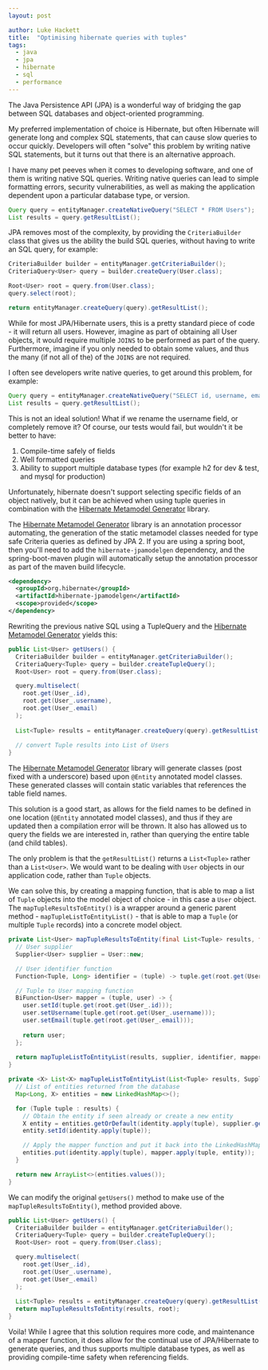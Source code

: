 ```yaml
---
layout: post

author: Luke Hackett
title:  "Optimising hibernate queries with tuples"
tags:
  - java
  - jpa
  - hibernate
  - sql
  - performance
---
```


The Java Persistence API (JPA) is a wonderful way of bridging the gap between SQL databases and object-oriented programming. 

My preferred implementation of choice is Hibernate, but often Hibernate will generate long and complex SQL statements, that can cause slow queries to occur quickly. Developers will often "solve" this problem by writing native SQL statements, but it turns out that there is an alternative approach.

<!--excerpt-->

I have many pet peeves when it comes to developing software, and one of them is writing native SQL queries. Writing native queries can lead to simple formatting errors, security vulnerabilities, as well as making the application dependent upon a particular database type, or version.

```java
Query query = entityManager.createNativeQuery("SELECT * FROM Users");
List results = query.getResultList();
```

JPA removes most of the complexity, by providing the `CriteriaBuilder` class that gives us the ability the build SQL queries, without having to write an SQL query, for example:

```java
CriteriaBuilder builder = entityManager.getCriteriaBuilder();
CriteriaQuery<User> query = builder.createQuery(User.class);

Root<User> root = query.from(User.class);
query.select(root);

return entityManager.createQuery(query).getResultList();
```

While for most JPA/Hibernate users, this is a pretty standard piece of code - it will return all users. However, imagine as part of obtaining all User objects, it would require multiple `JOINS` to be performed as part of the query. Furthermore, imagine if you only needed to obtain some values, and thus the many (if not all of the) of the `JOINS` are not required. 

I often see developers write native queries, to get around this problem, for example:

```java
Query query = entityManager.createNativeQuery("SELECT id, username, email FROM Users");
List results = query.getResultList();
```

This is not an ideal solution! What if we rename the username field, or completely remove it? Of course, our tests would fail, but wouldn't it be better to have:

1. Compile-time safely of fields
2. Well formatted queries
3. Ability to support multiple database types (for example h2 for dev & test, and mysql for production)

Unfortunately, hibernate doesn't support selecting specific fields of an object natively, but it can be achieved when using tuple queries in combination with the [Hibernate Metamodel Generator](https://hibernate.org/orm/tooling/) library.

The [Hibernate Metamodel Generator](https://hibernate.org/orm/tooling/) library is an annotation processor automating, the generation of the static metamodel classes needed for type safe Criteria queries as defined by JPA 2. If you are using a spring boot, then you'll need to add the `hibernate-jpamodelgen` dependency, and the spring-boot-maven plugin will automatically setup the annotation processor as part of the maven build lifecycle.


```xml
<dependency>
  <groupId>org.hibernate</groupId>
  <artifactId>hibernate-jpamodelgen</artifactId>
  <scope>provided</scope>
</dependency>
```

Rewriting the previous native SQL using a TupleQuery and the [Hibernate Metamodel Generator](https://hibernate.org/orm/tooling/) yields this:

```java
public List<User> getUsers() {
  CriteriaBuilder builder = entityManager.getCriteriaBuilder();
  CriteriaQuery<Tuple> query = builder.createTupleQuery();
  Root<User> root = query.from(User.class);

  query.multiselect(
    root.get(User_.id),
    root.get(User_.username),
    root.get(User_.email)
  );
  
  List<Tuple> results = entityManager.createQuery(query).getResultList();
  
  // convert Tuple results into List of Users
}
```

The [Hibernate Metamodel Generator](https://hibernate.org/orm/tooling/) library will generate classes (post fixed with a underscore) based upon  `@Entity` annotated model classes. These generated classes will contain static variables that references the table field names. 

This solution is a good start, as allows for the field names to be defined in one location (`@Entity` annotated model classes), and thus if they are updated then a compilation error will be thrown. It also has allowed us to query the fields we are interested in, rather than querying the entire table (and child tables).

The only problem is that the `getResultList()` returns a `List<Tuple>` rather than a `List<User>`. We would want to be dealing with `User` objects in our application code, rather than `Tuple` objects.

We can solve this, by creating a mapping function, that is able to map a list of `Tuple` objects into the model object of choice - in this case a `User` object. The `mapTupleResultsToEntity()` is a wrapper around a generic parent method - `mapTupleListToEntityList()` - that is able to map a `Tuple` (or multiple `Tuple` records) into a concrete model object.

```java
private List<User> mapTupleResultsToEntity(final List<Tuple> results, final Root<User> root) {
  // User supplier
  Supplier<User> supplier = User::new;

  // User identifier function
  Function<Tuple, Long> identifier = (tuple) -> tuple.get(root.get(User_.id));

  // Tuple to User mapping function
  BiFunction<User> mapper = (tuple, user) -> {
    user.setId(tuple.get(root.get(User_.id)));
    user.setUsername(tuple.get(root.get(User_.username)));
    user.setEmail(tuple.get(root.get(User_.email)));
    
    return user;
  };
  
  return mapTupleListToEntityList(results, supplier, identifier, mapper);
}

private <X> List<X> mapTupleListToEntityList(List<Tuple> results, Supplier<X> supplier, Function<Tuple, Long> identity, BiFunction<Tuple, X, X> mapper) {
  // List of entities returned from the database
  Map<Long, X> entities = new LinkedHashMap<>();

  for (Tuple tuple : results) {
    // Obtain the entity if seen already or create a new entity
    X entity = entities.getOrDefault(identity.apply(tuple), supplier.get());
    entity.setId(identity.apply(tuple));

    // Apply the mapper function and put it back into the LinkedHashMap of entities
    entities.put(identity.apply(tuple), mapper.apply(tuple, entity));
  }

  return new ArrayList<>(entities.values());
}
```

We can modify the original `getUsers()`  method to make use of the `mapTupleResultsToEntity()`, method provided above.

```java
public List<User> getUsers() {
  CriteriaBuilder builder = entityManager.getCriteriaBuilder();
  CriteriaQuery<Tuple> query = builder.createTupleQuery();
  Root<User> root = query.from(User.class);

  query.multiselect(
    root.get(User_.id),
    root.get(User_.username),
    root.get(User_.email)
  );
  
  List<Tuple> results = entityManager.createQuery(query).getResultList();
  return mapTupleResultsToEntity(results, root);
}
```

Voila! While I agree that this solution requires more code, and maintenance of a mapper function, it does allow for the continual use of JPA/Hibernate to generate queries, and thus supports multiple database types, as well as providing compile-time safety when referencing fields. 


